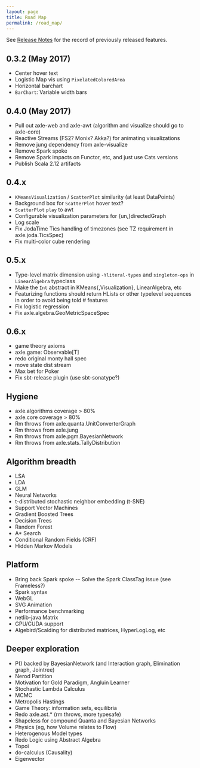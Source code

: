 ```yaml
---
layout: page
title: Road Map
permalink: /road_map/
---
```


See [Release Notes](/release_notes/) for the record of previously released features.

## 0.3.2 (May 2017)
* Center hover text
* Logistic Map vis using `PixelatedColoredArea`
* Horizontal barchart
* `BarChart`: Variable width bars

## 0.4.0 (May 2017)
* Pull out axle-web and axle-awt (algorithm and visualize should go to axle-core)
* Reactive Streams (FS2? Monix? Akka?) for animating visualizations
* Remove jung dependency from axle-visualize
* Remove Spark spoke
* Remove Spark impacts on Functor, etc, and just use Cats versions
* Publish Scala 2.12 artifacts

## 0.4.x
* `KMeansVisualization` / `ScatterPlot` similarity (at least DataPoints)
* Background box for `ScatterPlot` hover text?
* `ScatterPlot` `play` to awt
* Configurable visualization parameters for {un,}directedGraph
* Log scale
* Fix JodaTime Tics handling of timezones (see TZ requirement in axle.joda.TicsSpec)
* Fix multi-color cube rendering

## 0.5.x
* Type-level matrix dimension using `-Yliteral-types` and `singleton-ops` in `LinearAlgebra` typeclass
* Make the `Int` abstract in KMeans{,Visualization}, LinearAlgebra, etc
* Featurizing functions should return HLists or other typelevel sequences in order to avoid being told # features
* Fix logistic regression
* Fix axle.algebra.GeoMetricSpaceSpec

## 0.6.x
* game theory axioms
* axle.game: Observable[T]
* redo original monty hall spec
* move state dist stream
* Max bet for Poker
* Fix sbt-release plugin (use sbt-sonatype?)

## Hygiene
* axle.algorithms coverage > 80%
* axle.core coverage > 80%
* Rm throws from axle.quanta.UnitConverterGraph
* Rm throws from axle.jung
* Rm throws from axle.pgm.BayesianNetwork
* Rm throws from axle.stats.TallyDistribution

## Algorithm breadth
* LSA
* LDA
* GLM
* Neural Networks
* t-distributed stochastic neighbor embedding (t-SNE)
* Support Vector Machines
* Gradient Boosted Trees
* Decision Trees
* Random Forest
* A* Search
* Conditional Random Fields (CRF)
* Hidden Markov Models

## Platform
* Bring back Spark spoke -- Solve the Spark ClassTag issue (see Frameless?)
* Spark syntax
* WebGL
* SVG Animation
* Performance benchmarking
* netlib-java Matrix
* GPU/CUDA support
* Algebird/Scalding for distributed matrices, HyperLogLog, etc

## Deeper exploration
* P() backed by BayesianNetwork (and Interaction graph, Elimination graph, Jointree)
* Nerod Partition
* Motivation for Gold Paradigm, Angluin Learner
* Stochastic Lambda Calculus
* MCMC
* Metropolis Hastings
* Game Theory: information sets, equilibria
* Redo axle.ast.* (rm throws, more typesafe)
* Shapeless for compound Quanta and Bayesian Networks
* Physics (eg, how Volume relates to Flow)
* Heterogenous Model types
* Redo Logic using Abstract Algebra
* Topoi
* do-calculus (Causality)
* Eigenvector
